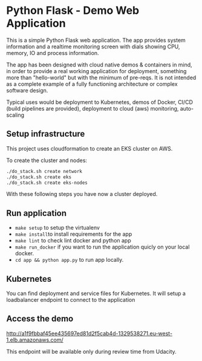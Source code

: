 # Python Flask - Demo Web Application

This is a simple Python Flask web application. The app provides system information and a realtime monitoring screen with dials showing CPU, memory, IO and process information.

The app has been designed with cloud native demos & containers in mind, in order to provide a real working application for deployment, something more than "hello-world" but with the minimum of pre-reqs. It is not intended as a complete example of a fully functioning architecture or complex software design.

Typical uses would be deployment to Kubernetes, demos of Docker, CI/CD (build pipelines are provided), deployment to cloud (aws) monitoring, auto-scaling

## Setup infrastructure

This project uses cloudformation to create an EKS cluster on AWS.

To create the cluster and nodes:

```bash
./do_stack.sh create network
./do_stack.sh create eks
./do_stack.sh create eks-nodes
```

With these following steps you have now a cluster deployed.

## Run application

- `make setup` to setup the virtualenv 
- `make install`to install requirements for the app
- `make lint` to check lint docker and python app
- `make run_docker` if you want to run the application quicly on your local docker.
- `cd app && python app.py` to run app locally.

## Kubernetes

You can find deployment and service files for Kubernetes.
It will setup a loadbalancer endpoint to connect to the application

## Access the demo 

http://a1f9fbbaf45ee435697ed81d2f5cab4d-1329538271.eu-west-1.elb.amazonaws.com/

This endpoint will be available only during review time from Udacity.